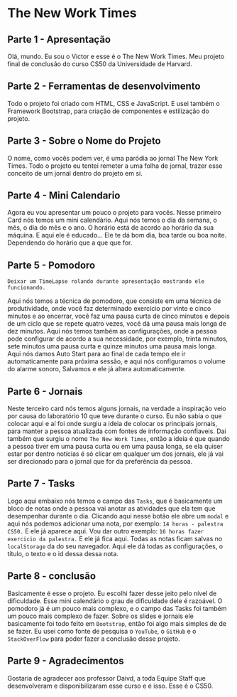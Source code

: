 # The New Work Times

## Parte 1 - Apresentação

Olá, mundo. Eu sou o Victor e esse é o The New Work Times. Meu projeto final de conclusão do curso CS50 da Universidade de Harvard.

## Parte 2 - Ferramentas de desenvolvimento

Todo o projeto foi criado com HTML, CSS e JavaScript. E usei
também o Framework Bootstrap, para criação de componentes e estilização do projeto.

## Parte 3 - Sobre o Nome do Projeto

O nome, como vocês podem ver, é
uma paródia ao jornal The New York Times. Todo o projeto eu tentei remeter a uma folha de jornal, trazer esse conceito de um jornal dentro do projeto em si.

## Parte 4 - Mini Calendario

Agora eu vou apresentar um pouco o projeto para vocês.
Nesse primeiro Card nós temos um mini calendário. Aqui nós
temos o dia da semana, o mês, o dia do mês e o ano. O horário está de acordo ao horário da sua máquina. E aqui ele é educado...
Ele te dá bom dia, boa tarde ou boa noite. Dependendo do horário que a que que for.

## Parte 5 - Pomodoro

`Deixar um TimeLapse rolando durante apresentação mostrando ele funcionando.`

Aqui nós temos a técnica de pomodoro, que consiste em uma
técnica de produtividade, onde você faz determinado exercício
por vinte e cinco minutos e ao encerrar, você faz uma pausa
curta de cinco minutos e depois de um ciclo que se repete
quatro vezes, você dá uma pausa mais longa de dez minutos. Aqui nós temos também as configurações, onde a pessoa pode configurar de acordo a sua necessidade, por exemplo, trinta minutos, sete minutos uma pausa curta e quinze minutos uma
pausa mais longa. Aqui nós damos Auto Start para ao final de cada tempo ele ir automaticamente para próxima sessão, e aqui nós configuramos o volume do alarme sonoro, Salvamos e ele já altera automaticamente.

## Parte 6 - Jornais

Neste terceiro card nós temos alguns jornais, na verdade a
inspiração veio por causa do laboratório 10 que teve durante o
curso. Eu não sabia o que colocar aqui e aí foi onde surgiu a ideia de colocar os principais jornais, para manter a pessoa atualizada com fontes de informação confiaveis. Dai também que surgiu o nome `The New Work Times`, então a ideia é que quando a pessoa tiver em uma pausa curta ou em uma pausa longa, se ela quiser estar por dentro notícias é só clicar em qualquer um dos jornais, ele já vai ser direcionado para o
jornal que for da preferência da pessoa.

## Parte 7 - Tasks

Logo aqui embaixo nós temos o campo das `Tasks`, que é basicamente um bloco de notas onde a pessoa vai anotar as atividades que ela tem que desempenhar durante o dia.
Clicando aqui nesse botão ele abre um `modal` e aqui nós podemos adicionar uma nota, por exemplo: `14 horas - palestra CS50.`
E ele já aparece aqui. Vou dar outro exemplo: `16 horas fazer exercicio da palestra.`
E ele já fica aqui. Todas as notas ficam salvas no `localStorage` da do seu navegador. Aqui ele dá todas as configurações, o título, o texto e
o id dessa dessa nota.

## Parte 8 - conclusão

Basicamente é esse o projeto. Eu escolhi fazer desse jeito pelo nível de dificuldade.
Esse mini calendário o grau de dificuldade dele é razoável.
O pomodoro já é um pouco mais complexo, e o campo das Tasks foi também um pouco mais complexo de fazer.
Sobre os slides e jornais ele basicamente foi todo feito em `Bootstrap`, então foi algo mais simples de de se fazer.
Eu usei como fonte de pesquisa o `YouTube`, o `GitHub` e o `StackOverFlow` para poder fazer a conclusão desse projeto.

## Parte 9 - Agradecimentos

Gostaria de agradecer aos professor Daivd, a toda Equipe Staff que desenvolveram e disponibilizaram esse curso e é isso. Esse é o CS50.






















































